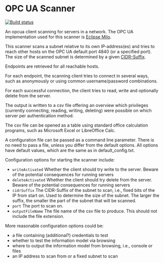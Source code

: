 # OPC UA Scanner
[![Build status](https://api.travis-ci.org/mbruns42/opcua-scanner.svg?branch=master)](https://travis-ci.org/mbruns42/opcua-scanner)

An opcua client scanning for servers in a network. The OPC UA
implementation used for this scanner is
[Eclipse Milo](https://github.com/eclipse/milo).

This scanner scans a subnet relative to its own IP-address(es) and tries
 to reach other hosts on the OPC UA default port 4840 (or a specified
 port). The size of the scanned subnet is determined by a given
 [CIDR-Suffix](https://en.wikipedia.org/wiki/Classless_Inter-Domain_Routing).

Endpoints are retrieved for all reachable hosts.

For each endpoint, the scanning client tries to connect in several ways,
 such as anonymously or using common username/password combinations.

For each successful connection, the client tries to read, write and
optionally delete from the server.

The output is written to a csv file offering an overview which
privileges (currently connecting, reading, writing, deleting) were
possible on which server per authentication method.

The csv file can be opened as a table using standard office calculation
 programs, such as Microsoft Excel or LibreOffice Calc.


A configuration file can be passed as a command line parameter.
There is no need to pass a file, unless you differ from the default
options. All options have default values, which are the same as in
default_config.txt.

 Configuration options for starting the scanner include:
- <code>writeActivated</code> Whether the client should try write to
the server. Beware of the potential consequences for running servers
- <code>deleteActivated</code> Whether the client should try delete from
 the server. Beware of the potential consequences for running servers
- <code>cidrSuffix</code> The CIDR-Suffix of the subnet to scan, i.e.,
    fixed bits of the IP from start on. Used to determine the size of
    the subnet. The larger the suffix, the smaller the part of the
    subnet that will be scanned.
- <code>port</code> The port to scan on.
- <code>outputFileName</code> The file name of the csv file to produce.
    This should not include the file extension.

More reasonable configuration options could be:
- a file containing (additional?) credentials to test
- whether to test the information model via browsing
- where to output the information model from browsing, i.e., console
 or files
- an IP address to scan from or a fixed subnet to scan